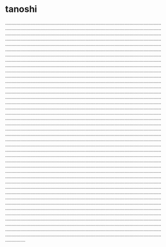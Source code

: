 # tanoshi
............................................................................................................................................................................................................................................................................................................................................................................................................................................................................................................................................................................................................................................................................................................................................................................................................................................................................................................................................................................................................................................................................................................................................................................................................................................................................................................................................................................................................................................................................................................................................................................................................................................................................................................................................................................................................................................................................................................................................................................................................................................................................................................................................................................................................................................................................................................................................................................................................................................................................................................................................................................................................................................................................................................................................................................................................................................................................................................................................................................................................................................................................................................................................................................................................................................................................................................................................................................................................................................................................................................................................................................................................................................................................................................................................................................................................................................................................................................................................................................................................................................................................................................................................................................................................................................................................................................................................................................................................................................................................................................................................................................................................................................................................................................................................................................................................................................................................................................................................................................................................................................................................................................................................................................................................................................................................................................